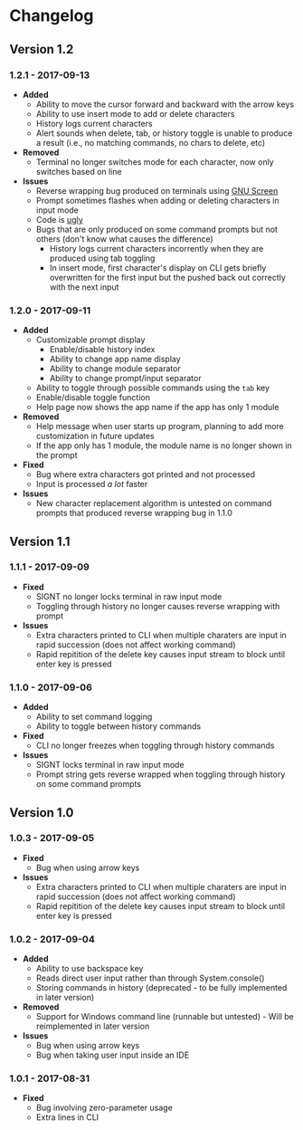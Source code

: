 # Changelog

## Version 1.2
### 1.2.1 - 2017-09-13
- **Added**
  - Ability to move the cursor forward and backward with the arrow keys
  - Ability to use insert mode to add or delete characters
  - History logs current characters
  - Alert sounds when delete, tab, or history toggle is unable to produce a result (i.e., no matching commands, no chars to delete, etc)
- **Removed**
  - Terminal no longer switches mode for each character, now only switches based on line
- **Issues**
  - Reverse wrapping bug produced on terminals using [GNU Screen](https://www.gnu.org/software/screen/)
  - Prompt sometimes flashes when adding or deleting characters in input mode
  - Code is [ugly](https://github.com/pkelaita/JModule/commit/dceaa309e206a482869ff2a9ff003e12890fa665#diff-ae2f5be210dce89d38a1e35d41760f3dR320)
  - Bugs that are only produced on some command prompts but not others (don't know what causes the difference)
    - History logs current characters incorrently when they are produced using tab toggling
    - In insert mode, first character's display on CLI gets briefly overwritten for the first input but the pushed back out correctly with the next input
### 1.2.0 - 2017-09-11
- **Added**
  - Customizable prompt display
    - Enable/disable history index
    - Ability to change app name display
    - Ability to change module separator
    - Ability to change prompt/input separator
  - Ability to toggle through possible commands using the `tab` key
  - Enable/disable toggle function
  - Help page now shows the app name if the app has only 1 module
- **Removed**
  - Help message when user starts up program, planning to add more customization in future updates
  - If the app only has 1 module, the module name is no longer shown in the prompt
- **Fixed**
  - Bug where extra characters got printed and not processed
  - Input is processed *a lot* faster
- **Issues**
  - New character replacement algorithm is untested on command prompts that produced reverse wrapping bug in 1.1.0
## Version 1.1
### 1.1.1 - 2017-09-09
- **Fixed**
  - SIGNT no longer locks terminal in raw input mode
  - Toggling through history no longer causes reverse wrapping with prompt
- **Issues**
  - Extra characters printed to CLI when multiple charaters are input in rapid succession (does not affect working command)
  - Rapid repitition of the delete key causes input stream to block until enter key is pressed
### 1.1.0 - 2017-09-06
- **Added**
  - Ability to set command logging
  - Ability to toggle between history commands
- **Fixed**
  - CLI no longer freezes when toggling through history commands
- **Issues**
  - SIGNT locks terminal in raw input mode
  - Prompt string gets reverse wrapped when toggling through history on some command prompts

## Version 1.0
### 1.0.3 - 2017-09-05
- **Fixed**
  - Bug when using arrow keys
- **Issues**
  - Extra characters printed to CLI when multiple charaters are input in rapid succession (does not affect working command)
  - Rapid repitition of the delete key causes input stream to block until enter key is pressed

### 1.0.2 - 2017-09-04
- **Added**
  - Ability to use backspace key
  - Reads direct user input rather than through System.console()
  - Storing commands in history (deprecated - to be fully implemented in later version)
- **Removed**
  - Support for Windows command line (runnable but untested) - Will be reimplemented in later version
- **Issues**
  - Bug when using arrow keys
  - Bug when taking user input inside an IDE

### 1.0.1 - 2017-08-31
- **Fixed**
  - Bug involving zero-parameter usage
  - Extra lines in CLI
